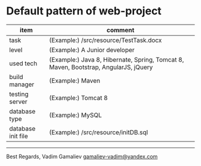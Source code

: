 Default pattern of web-project
===

item                | comment
--------------------|-----------------
task                | (Example:) /src/resource/TestTask.docx
level               | (Example:) A Junior developer
used tech           | (Example:) Java 8, Hibernate, Spring, Tomcat 8, Maven, Bootstrap, AngularJS, jQuery
build manager       | (Example:) Maven
testing server      | (Example:) Tomcat 8
database type       | (Example:) MySQL
database init file  | (Example:) /src/resource/initDB.sql

---

Best Regards, Vadim Gamaliev <gamaliev-vadim@yandex.com>


